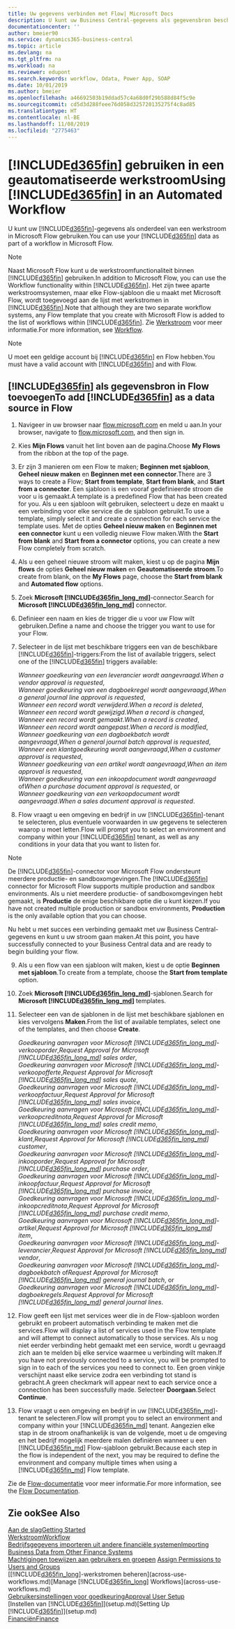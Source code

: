 ```yaml
---
title: Uw gegevens verbinden met Flow| Microsoft Docs
description: U kunt uw Business Central-gegevens als gegevensbron beschikbaar maken en een OData-URL van uw webservices opgeven om een geautomatiseerde werkstroom te maken.
documentationcenter: ''
author: bmeier90
ms.service: dynamics365-business-central
ms.topic: article
ms.devlang: na
ms.tgt_pltfrm: na
ms.workload: na
ms.reviewer: edupont
ms.search.keywords: workflow, Odata, Power App, SOAP
ms.date: 10/01/2019
ms.author: bmeier
ms.openlocfilehash: a46692503b19ddad57c4a68d0f29b588d84f5c9e
ms.sourcegitcommit: cd5d3d288feee76d058d325720135275f4c8ad85
ms.translationtype: HT
ms.contentlocale: nl-BE
ms.lasthandoff: 11/08/2019
ms.locfileid: "2775463"
---
```

# <a name="using-included365finincludesd365fin_mdmd-in-an-automated-workflow"></a><span data-ttu-id="52b99-103">[!INCLUDE[d365fin](includes/d365fin_md.md)] gebruiken in een geautomatiseerde werkstroom</span><span class="sxs-lookup"><span data-stu-id="52b99-103">Using [!INCLUDE[d365fin](includes/d365fin_md.md)] in an Automated Workflow</span></span>
<span data-ttu-id="52b99-104">U kunt uw [!INCLUDE[d365fin](includes/d365fin_md.md)]-gegevens als onderdeel van een werkstroom in Microsoft Flow gebruiken.</span><span class="sxs-lookup"><span data-stu-id="52b99-104">You can use your [!INCLUDE[d365fin](includes/d365fin_md.md)] data as part of a workflow in Microsoft Flow.</span></span>

> [!NOTE]
> <span data-ttu-id="52b99-105">Naast Microsoft Flow kunt u de werkstroomfunctionaliteit binnen [!INCLUDE[d365fin](includes/d365fin_md.md)] gebruiken.</span><span class="sxs-lookup"><span data-stu-id="52b99-105">In addition to Microsoft Flow, you can use the Workflow functionality within [!INCLUDE[d365fin](includes/d365fin_md.md)].</span></span> <span data-ttu-id="52b99-106">Het zijn twee aparte werkstroomsystemen, maar elke Flow-sjabloon die u maakt met Microsoft Flow, wordt toegevoegd aan de lijst met werkstromen in [!INCLUDE[d365fin](includes/d365fin_md.md)].</span><span class="sxs-lookup"><span data-stu-id="52b99-106">Note that although they are two separate workflow systems, any Flow template that you create with Microsoft Flow is added to the list of workflows  within [!INCLUDE[d365fin](includes/d365fin_md.md)].</span></span> <span data-ttu-id="52b99-107">Zie [Werkstroom](across-workflow.md) voor meer informatie.</span><span class="sxs-lookup"><span data-stu-id="52b99-107">For more information, see [Workflow](across-workflow.md).</span></span>  

> [!NOTE]  
> <span data-ttu-id="52b99-108">U moet een geldige account bij [!INCLUDE[d365fin](includes/d365fin_md.md)] en Flow hebben.</span><span class="sxs-lookup"><span data-stu-id="52b99-108">You must have a valid account with [!INCLUDE[d365fin](includes/d365fin_md.md)] and with Flow.</span></span>  

## <a name="to-add-included365finincludesd365fin_mdmd-as-a-data-source-in-flow"></a><span data-ttu-id="52b99-109">[!INCLUDE[d365fin](includes/d365fin_md.md)] als gegevensbron in Flow toevoegen</span><span class="sxs-lookup"><span data-stu-id="52b99-109">To add [!INCLUDE[d365fin](includes/d365fin_md.md)] as a data source in Flow</span></span>
1. <span data-ttu-id="52b99-110">Navigeer in uw browser naar [flow.microsoft.com](https://flow.microsoft.com/en-us/) en meld u aan.</span><span class="sxs-lookup"><span data-stu-id="52b99-110">In your browser, navigate to [flow.microsoft.com](https://flow.microsoft.com/en-us/), and then sign in.</span></span>
2. <span data-ttu-id="52b99-111">Kies **Mijn Flows** vanuit het lint boven aan de pagina.</span><span class="sxs-lookup"><span data-stu-id="52b99-111">Choose **My Flows** from the ribbon at the top of the page.</span></span>
3. <span data-ttu-id="52b99-112">Er zijn 3 manieren om een Flow te maken; **Beginnen met sjabloon**, **Geheel nieuw maken** en **Beginnen met een connector**.</span><span class="sxs-lookup"><span data-stu-id="52b99-112">There are 3 ways to create a Flow; **Start from template**, **Start from blank**, and **Start from a connector**.</span></span> <span data-ttu-id="52b99-113">Een sjabloon is een vooraf gedefinieerde stroom die voor u is gemaakt.</span><span class="sxs-lookup"><span data-stu-id="52b99-113">A template is a predefined Flow that has been created for you.</span></span> <span data-ttu-id="52b99-114">Als u een sjabloon wilt gebruiken, selecteert u deze en maakt u een verbinding voor elke service die de sjabloon gebruikt.</span><span class="sxs-lookup"><span data-stu-id="52b99-114">To use a template, simply select it and create a connection for each service the template uses.</span></span> <span data-ttu-id="52b99-115">Met de opties **Geheel nieuw maken** en **Beginnen met een connector** kunt u een volledig nieuwe Flow maken.</span><span class="sxs-lookup"><span data-stu-id="52b99-115">With the **Start from blank** and **Start from a connector** options, you can create a new Flow completely from scratch.</span></span>
4. <span data-ttu-id="52b99-116">Als u een geheel nieuwe stroom wilt maken, kiest u op de pagina **Mijn flows** de opties **Geheel nieuw maken** en **Geautomatiseerde stroom**.</span><span class="sxs-lookup"><span data-stu-id="52b99-116">To create from blank, on the **My Flows** page, choose the **Start from blank** and **Automated flow** options.</span></span>
5. <span data-ttu-id="52b99-117">Zoek **Microsoft [!INCLUDE[d365fin_long_md](includes/d365fin_long_md.md)]**-connector.</span><span class="sxs-lookup"><span data-stu-id="52b99-117">Search for **Microsoft [!INCLUDE[d365fin_long_md](includes/d365fin_long_md.md)]** connector.</span></span>
6. <span data-ttu-id="52b99-118">Definieer een naam en kies de trigger die u voor uw Flow wilt gebruiken.</span><span class="sxs-lookup"><span data-stu-id="52b99-118">Define a name and choose the trigger you want to use for your Flow.</span></span>
7. <span data-ttu-id="52b99-119">Selecteer in de lijst met beschikbare triggers een van de beschikbare [!INCLUDE[d365fin](includes/d365fin_md.md)]-triggers:</span><span class="sxs-lookup"><span data-stu-id="52b99-119">From the list of available triggers, select one of the [!INCLUDE[d365fin](includes/d365fin_md.md)] triggers available:</span></span>  
    
    <span data-ttu-id="52b99-120">*Wanneer goedkeuring van een leverancier wordt aangevraagd*.</span><span class="sxs-lookup"><span data-stu-id="52b99-120">*When a vendor approval is requested*,</span></span>    
    <span data-ttu-id="52b99-121">*Wanneer goedkeuring van een dagboekregel wordt aangevraagd*,</span><span class="sxs-lookup"><span data-stu-id="52b99-121">*When a general journal line approval is requested*,</span></span>    
    <span data-ttu-id="52b99-122">*Wanneer een record wordt verwijderd*.</span><span class="sxs-lookup"><span data-stu-id="52b99-122">*When a record is deleted*,</span></span>    
    <span data-ttu-id="52b99-123">*Wanneer een record wordt gewijzigd*.</span><span class="sxs-lookup"><span data-stu-id="52b99-123">*When a record is changed*,</span></span>    
    <span data-ttu-id="52b99-124">*Wanneer een record wordt gemaakt*.</span><span class="sxs-lookup"><span data-stu-id="52b99-124">*When a record is created*,</span></span>    
    <span data-ttu-id="52b99-125">*Wanneer een record wordt aangepast*.</span><span class="sxs-lookup"><span data-stu-id="52b99-125">*When a record is modified*,</span></span>    
    <span data-ttu-id="52b99-126">*Wanneer goedkeuring van een dagboekbatch wordt aangevraagd*,</span><span class="sxs-lookup"><span data-stu-id="52b99-126">*When a general journal batch approval is requested*,</span></span>   
    <span data-ttu-id="52b99-127">*Wanneer een klantgoedkeuring wordt aangevraagd*,</span><span class="sxs-lookup"><span data-stu-id="52b99-127">*When a customer approval is requested*,</span></span>   
    <span data-ttu-id="52b99-128">*Wanneer goedkeuring van een artikel wordt aangevraagd*,</span><span class="sxs-lookup"><span data-stu-id="52b99-128">*When an item approval is requested*,</span></span>    
    <span data-ttu-id="52b99-129">*Wanneer goedkeuring van een inkoopdocument wordt aangevraagd* of</span><span class="sxs-lookup"><span data-stu-id="52b99-129">*When a purchase document approval is requested*, or</span></span>     
     <span data-ttu-id="52b99-130">*Wanneer goedkeuring van een verkoopdocument wordt aangevraagd*.</span><span class="sxs-lookup"><span data-stu-id="52b99-130">*When a sales document approval is requested*.</span></span>
     
8. <span data-ttu-id="52b99-131">Flow vraagt u een omgeving en bedrijf in uw [!INCLUDE[d365fin](includes/d365fin_md.md)]-tenant te selecteren, plus eventuele voorwaarden in uw gegevens te selecteren waarop u moet letten.</span><span class="sxs-lookup"><span data-stu-id="52b99-131">Flow will prompt you to select an environment and company within your [!INCLUDE[d365fin](includes/d365fin_md.md)] tenant, as well as any conditions in your data that you want to listen for.</span></span>

> [!NOTE]  
>   <span data-ttu-id="52b99-132">De [!INCLUDE[d365fin](includes/d365fin_md.md)]-connector voor Microsoft Flow ondersteunt meerdere productie- en sandboxomgevingen.</span><span class="sxs-lookup"><span data-stu-id="52b99-132">The [!INCLUDE[d365fin](includes/d365fin_md.md)] connector for Microsoft Flow supports multiple production and sandbox environments.</span></span> <span data-ttu-id="52b99-133">Als u niet meerdere productie- of sandboxomgevingen hebt gemaakt, is **Productie** de enige beschikbare optie die u kunt kiezen.</span><span class="sxs-lookup"><span data-stu-id="52b99-133">If you have not created multiple production or sandbox environments, **Production** is the only available option that you can choose.</span></span> 

<span data-ttu-id="52b99-134">Nu hebt u met succes een verbinding gemaakt met uw Business Central-gegevens en kunt u uw stroom gaan maken.</span><span class="sxs-lookup"><span data-stu-id="52b99-134">At this point, you have successfully connected to your Business Central data and are ready to begin building your flow.</span></span>

9. <span data-ttu-id="52b99-135">Als u een flow van een sjabloon wilt maken, kiest u de optie **Beginnen met sjabloon**.</span><span class="sxs-lookup"><span data-stu-id="52b99-135">To create from a template, choose the **Start from template** option.</span></span>
10. <span data-ttu-id="52b99-136">Zoek **Microsoft [!INCLUDE[d365fin_long_md](includes/d365fin_long_md.md)]**-sjablonen.</span><span class="sxs-lookup"><span data-stu-id="52b99-136">Search for **Microsoft [!INCLUDE[d365fin_long_md](includes/d365fin_long_md.md)]** templates.</span></span>
11. <span data-ttu-id="52b99-137">Selecteer een van de sjablonen in de lijst met beschikbare sjablonen en kies vervolgens **Maken**.</span><span class="sxs-lookup"><span data-stu-id="52b99-137">From the list of available templates, select one of the templates, and then choose **Create**.</span></span>  

    <span data-ttu-id="52b99-138">*Goedkeuring aanvragen voor Microsoft [!INCLUDE[d365fin_long_md](includes/d365fin_long_md.md)]-verkooporder*,</span><span class="sxs-lookup"><span data-stu-id="52b99-138">*Request Approval for Microsoft [!INCLUDE[d365fin_long_md](includes/d365fin_long_md.md)] sales order*,</span></span>  
    <span data-ttu-id="52b99-139">*Goedkeuring aanvragen voor Microsoft [!INCLUDE[d365fin_long_md](includes/d365fin_long_md.md)]-verkoopofferte*,</span><span class="sxs-lookup"><span data-stu-id="52b99-139">*Request Approval for Microsoft [!INCLUDE[d365fin_long_md](includes/d365fin_long_md.md)] sales quote*,</span></span>  
    <span data-ttu-id="52b99-140">*Goedkeuring aanvragen voor Microsoft [!INCLUDE[d365fin_long_md](includes/d365fin_long_md.md)]-verkoopfactuur*,</span><span class="sxs-lookup"><span data-stu-id="52b99-140">*Request Approval for Microsoft [!INCLUDE[d365fin_long_md](includes/d365fin_long_md.md)] sales invoice*,</span></span>  
    <span data-ttu-id="52b99-141">*Goedkeuring aanvragen voor Microsoft [!INCLUDE[d365fin_long_md](includes/d365fin_long_md.md)]-verkoopcreditnota*,</span><span class="sxs-lookup"><span data-stu-id="52b99-141">*Request Approval for Microsoft [!INCLUDE[d365fin_long_md](includes/d365fin_long_md.md)] sales credit memo*,</span></span>  
    <span data-ttu-id="52b99-142">*Goedkeuring aanvragen voor Microsoft [!INCLUDE[d365fin_long_md](includes/d365fin_long_md.md)]-klant*,</span><span class="sxs-lookup"><span data-stu-id="52b99-142">*Request Approval for Microsoft [!INCLUDE[d365fin_long_md](includes/d365fin_long_md.md)] customer*,</span></span>  
    <span data-ttu-id="52b99-143">*Goedkeuring aanvragen voor Microsoft [!INCLUDE[d365fin_long_md](includes/d365fin_long_md.md)]-inkooporder*,</span><span class="sxs-lookup"><span data-stu-id="52b99-143">*Request Approval for Microsoft [!INCLUDE[d365fin_long_md](includes/d365fin_long_md.md)] purchase order*,</span></span>  
    <span data-ttu-id="52b99-144">*Goedkeuring aanvragen voor Microsoft [!INCLUDE[d365fin_long_md](includes/d365fin_long_md.md)]-inkoopfactuur*,</span><span class="sxs-lookup"><span data-stu-id="52b99-144">*Request Approval for Microsoft [!INCLUDE[d365fin_long_md](includes/d365fin_long_md.md)] purchase invoice*,</span></span>  
    <span data-ttu-id="52b99-145">*Goedkeuring aanvragen voor Microsoft [!INCLUDE[d365fin_long_md](includes/d365fin_long_md.md)]-inkoopcreditnota*,</span><span class="sxs-lookup"><span data-stu-id="52b99-145">*Request Approval for Microsoft [!INCLUDE[d365fin_long_md](includes/d365fin_long_md.md)] purchase credit memo*,</span></span>  
    <span data-ttu-id="52b99-146">*Goedkeuring aanvragen voor Microsoft [!INCLUDE[d365fin_long_md](includes/d365fin_long_md.md)]-artikel*,</span><span class="sxs-lookup"><span data-stu-id="52b99-146">*Request Approval for Microsoft [!INCLUDE[d365fin_long_md](includes/d365fin_long_md.md)] item*,</span></span>  
    <span data-ttu-id="52b99-147">*Goedkeuring aanvragen voor Microsoft [!INCLUDE[d365fin_long_md](includes/d365fin_long_md.md)]-leverancier*,</span><span class="sxs-lookup"><span data-stu-id="52b99-147">*Request Approval for Microsoft [!INCLUDE[d365fin_long_md](includes/d365fin_long_md.md)] vendor*,</span></span>  
    <span data-ttu-id="52b99-148">*Goedkeuring aanvragen voor Microsoft [!INCLUDE[d365fin_long_md](includes/d365fin_long_md.md)]-dagboekbatch* of</span><span class="sxs-lookup"><span data-stu-id="52b99-148">*Request Approval for Microsoft [!INCLUDE[d365fin_long_md](includes/d365fin_long_md.md)] general journal batch*, or</span></span>    
    <span data-ttu-id="52b99-149">*Goedkeuring aanvragen voor Microsoft [!INCLUDE[d365fin_long_md](includes/d365fin_long_md.md)]-dagboekregels*.</span><span class="sxs-lookup"><span data-stu-id="52b99-149">*Request Approval for Microsoft [!INCLUDE[d365fin_long_md](includes/d365fin_long_md.md)] general journal lines*.</span></span>  
12. <span data-ttu-id="52b99-150">Flow geeft een lijst met services weer die in de Flow-sjabloon worden gebruikt en probeert automatisch verbinding te maken met die services.</span><span class="sxs-lookup"><span data-stu-id="52b99-150">Flow will display a list of services used in the Flow template and will attempt to connect automatically to those services.</span></span> <span data-ttu-id="52b99-151">Als u nog niet eerder verbinding hebt gemaakt met een service, wordt u gevraagd zich aan te melden bij elke service waarmee u verbinding wilt maken.</span><span class="sxs-lookup"><span data-stu-id="52b99-151">If you have not previously connected to a service, you will be prompted to sign in to each of the services you need to connect to.</span></span> <span data-ttu-id="52b99-152">Een groen vinkje verschijnt naast elke service zodra een verbinding tot stand is gebracht.</span><span class="sxs-lookup"><span data-stu-id="52b99-152">A green checkmark will appear next to each service once a connection has been successfully made.</span></span> <span data-ttu-id="52b99-153">Selecteer **Doorgaan**.</span><span class="sxs-lookup"><span data-stu-id="52b99-153">Select **Continue**.</span></span>
13. <span data-ttu-id="52b99-154">Flow vraagt u een omgeving en bedrijf in uw [!INCLUDE[d365fin_md](includes/d365fin_md.md)]-tenant te selecteren.</span><span class="sxs-lookup"><span data-stu-id="52b99-154">Flow will prompt you to select an environment and company within your [!INCLUDE[d365fin_md](includes/d365fin_md.md)] tenant.</span></span> <span data-ttu-id="52b99-155">Aangezien elke stap in de stroom onafhankelijk is van de volgende, moet u de omgeving en het bedrijf mogelijk meerdere malen definiëren wanneer u een [!INCLUDE[d365fin_md](includes/d365fin_md.md)] Flow-sjabloon gebruikt.</span><span class="sxs-lookup"><span data-stu-id="52b99-155">Because each step in the flow is independent of the next, you may be required to define the environment and company multiple times when using a [!INCLUDE[d365fin_md](includes/d365fin_md.md)] Flow template.</span></span>

<span data-ttu-id="52b99-156">Zie de [Flow-documentatie](/flow/getting-started) voor meer informatie.</span><span class="sxs-lookup"><span data-stu-id="52b99-156">For more information, see the [Flow Documentation](/flow/getting-started).</span></span>

## <a name="see-also"></a><span data-ttu-id="52b99-157">Zie ook</span><span class="sxs-lookup"><span data-stu-id="52b99-157">See Also</span></span>
[<span data-ttu-id="52b99-158">Aan de slag</span><span class="sxs-lookup"><span data-stu-id="52b99-158">Getting Started</span></span>](product-get-started.md)  
[<span data-ttu-id="52b99-159">Werkstroom</span><span class="sxs-lookup"><span data-stu-id="52b99-159">Workflow</span></span>](across-workflow.md)  
[<span data-ttu-id="52b99-160">Bedrijfsgegevens importeren uit andere financiële systemen</span><span class="sxs-lookup"><span data-stu-id="52b99-160">Importing Business Data from Other Finance Systems</span></span>](across-import-data-configuration-packages.md)  
<span data-ttu-id="52b99-161">[Machtigingen toewijzen aan gebruikers en groepen](ui-define-granular-permissions.md) </span><span class="sxs-lookup"><span data-stu-id="52b99-161">[Assign Permissions to Users and Groups](ui-define-granular-permissions.md) </span></span>  
<span data-ttu-id="52b99-162">[[!INCLUDE[d365fin_long](includes/d365fin_long_md.md)]-werkstromen beheren](across-use-workflows.md)</span><span class="sxs-lookup"><span data-stu-id="52b99-162">[Manage [!INCLUDE[d365fin_long](includes/d365fin_long_md.md)] Workflows](across-use-workflows.md)</span></span>  
[<span data-ttu-id="52b99-163">Gebruikersinstellingen voor goedkeuring</span><span class="sxs-lookup"><span data-stu-id="52b99-163">Approval User Setup</span></span>](across-how-to-set-up-approval-users.md)  
<span data-ttu-id="52b99-164">[Instellen van [!INCLUDE[d365fin](includes/d365fin_md.md)]](setup.md)</span><span class="sxs-lookup"><span data-stu-id="52b99-164">[Setting Up [!INCLUDE[d365fin](includes/d365fin_md.md)]](setup.md)</span></span>  
[<span data-ttu-id="52b99-165">Financiën</span><span class="sxs-lookup"><span data-stu-id="52b99-165">Finance</span></span>](finance.md)  
